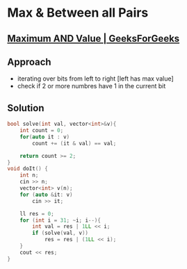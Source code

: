 # Max & Between all Pairs
## [Maximum AND Value | GeeksForGeeks](https://practice.geeksforgeeks.org/problems/maximum-and-value2637/1?utm_source=gfg&utm_medium=article&utm_campaign=bottom_sticky_on_article)

## Approach
- iterating over bits from left to right [left has max value]
- check if 2 or more numbres have 1 in the current bit


## Solution
```cpp
bool solve(int val, vector<int>&v){
    int count = 0;
    for(auto it : v)
        count += (it & val) == val;

    return count >= 2;
}
void doIt() {
    int n;
    cin >> n;
    vector<int> v(n);
    for (auto &it: v)
        cin >> it;

    ll res = 0;
    for (int i = 31; ~i; i--){
        int val = res | 1LL << i;
        if (solve(val, v))
            res = res | (1LL << i);
    }
    cout << res;
}
```
